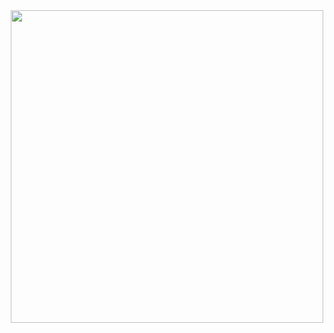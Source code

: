 <div id="header" align="center">
  <img src="https://media.giphy.com/media/3owyp3qvi0mLl5GZAQ/giphy.gif" width="500"/>
</div>

